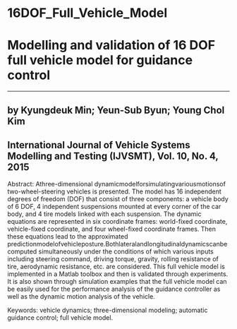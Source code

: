 # 16DOF_Full_Vehicle_Model 
# Modelling and validation of 16 DOF full vehicle model for guidance control
---------------------------------------------------------------------------------
by Kyungdeuk Min; Yeun-Sub Byun; Young Chol Kim
---------------------------------------------------------------------------------
International Journal of Vehicle Systems Modelling and Testing (IJVSMT), Vol. 10, No. 4, 2015
---------------------------------------------------------------------------------
 Abstract: Athree-dimensional dynamicmodelforsimulatingvariousmotionsof
 two-wheel-steering vehicles is presented. The model has 16 independent degrees
 of freedom (DOF) that consist of three components: a vehicle body of 6 DOF,
 4 independent suspensions mounted at every corner of the car body, and 4 tire
 models linked with each suspension. The dynamic equations are represented in
 six coordinate frames: world-fixed coordinate, vehicle-fixed coordinate, and four
 wheel-fixed coordinate frames. Then these equations lead to the approximated
 predictionmodelofvehicleposture.Bothlateralandlongitudinaldynamicscanbe
 computed simultaneously under the conditions of which various inputs including
 steering command, driving torque, gravity, rolling resistance of tire, aerodynamic
 resistance, etc. are considered. This full vehicle model is implemented in a
 Matlab toolbox and then is validated through experiments. It is also shown
 through simulation examples that the full vehicle model can be easily used for the
 performance analysis of the guidance controller as well as the dynamic motion
 analysis of the vehicle.

 Keywords: vehicle dynamics; three-dimensional modeling; automatic guidance
 control; full vehicle model.
